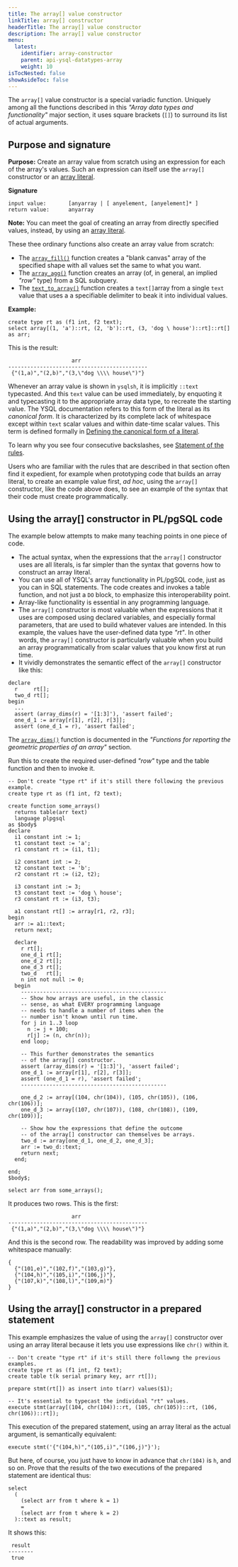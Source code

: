 ```yaml
---
title: The array[] value constructor
linkTitle: array[] constructor
headerTitle: The array[] value constructor
description: The array[] value constructor
menu:
  latest:
    identifier: array-constructor
    parent: api-ysql-datatypes-array
    weight: 10
isTocNested: false
showAsideToc: false
---
```


The `array[]` value constructor is a special variadic function. Uniquely among all the functions described in this _"Array data types and functionality"_ major section, it uses square brackets (`[]`) to surround its list of actual arguments.

## Purpose and signature

**Purpose:** Create an array value from scratch using an expression for each of the array's values. Such an expression can itself use the `array[]` constructor or an [array literal](../literals/). 

**Signature** 
```
input value:       [anyarray | [ anyelement, [anyelement]* ]
return value:      anyarray
```
**Note:** You can meet the goal of creating an array from directly specified values, instead, by using an [array literal](../literals/).

These thee ordinary functions also create an array value from scratch:

- The [`array_fill()`](../functions-operators/array-fill/) function creates a "blank canvas" array of the specified shape with all values set the same to what you want.
- The [`array_agg()`](../functions-operators/array-agg-unnest/#array-agg) function creates an array (of, in general, an implied _"row"_ type) from a SQL subquery.
- The [`text_to_array()`](../functions-operators/string-to-array/) function creates a `text[]`array from a single `text` value that uses a a specifiable delimiter to beak it into individual values.

**Example:**
```postgresql
create type rt as (f1 int, f2 text);
select array[(1, 'a')::rt, (2, 'b')::rt, (3, 'dog \ house')::rt]::rt[] as arr;
```
This is the result:
```
                    arr                     
--------------------------------------------
 {"(1,a)","(2,b)","(3,\"dog \\\\ house\")"}
```
Whenever an array value is shown in `ysqlsh`, it is implicitly `::text` typecasted. And this `text` value can be used immediately, by enquoting it and typecasting it to the appropriate array data type, to recreate the starting value. The YSQL documentation refers to this form of the literal as its _canonical form_. It is characterized by its complete lack of whitespace except within `text` scalar values and within date-time scalar values. This term is defined formally in [Defining the canonical form of a literal](../literals/text-typecasting-and-literals/#defining-the-canonical-form-of-a-literal).

To learn why you see four consecutive backslashes, see [Statement of the rules](../literals/array-of-rows/#statement-of-the-rules).

Users who are familiar with the rules that are described in that section often find it expedient, for example when prototyping code that builds an array literal, to create an example value first, _ad hoc_, using the `array[]` constructor, like the code above does, to see an example of the syntax that their code must create programmatically.

## Using the array[] constructor in PL/pgSQL code

The example below attempts to make many teaching points in one piece of code.

- The actual syntax, when the expressions that the `array[]` constructor uses are all literals, is far simpler than the syntax that governs how to construct an array literal.
- You can use all of YSQL's array functionality in PL/pgSQL code, just as you can in SQL statements. The code creates and invokes a table function, and not just a `DO` block, to emphasize this interoperability point.
- Array-like functionality is essential in any programming language.
- The `array[]` constructor is most valuable when the expressions that it uses are composed using declared variables, and especially formal parameters, that are used to build whatever values are intended. In this example, the values have the user-defined data type _"rt"_. In other words, the `array[]` constructor is particularly valuable when you build an array programmatically from scalar values that you know first at run time.
- It vividly demonstrates the semantic effect of the `array[]` constructor like this:
```
declare
  r     rt[];
  two_d rt[];
begin
  ...
  assert (array_dims(r) = '[1:3]'), 'assert failed';
  one_d_1 := array[r[1], r[2], r[3]];
  assert (one_d_1 = r), 'assert failed';
```
The [`array_dims()`](../functions-operators/properties/#array-dims) function is documented in the _"Functions for reporting the geometric properties of an array"_ section.

Run this to create the required user-defined _"row"_ type and the table function and then to invoke it.

```postgresql
-- Don't create "type rt" if it's still there following the previous example.
create type rt as (f1 int, f2 text);

create function some_arrays()
  returns table(arr text)
  language plpgsql
as $body$
declare
  i1 constant int := 1;
  t1 constant text := 'a';
  r1 constant rt := (i1, t1);

  i2 constant int := 2;
  t2 constant text := 'b';
  r2 constant rt := (i2, t2);

  i3 constant int := 3;
  t3 constant text := 'dog \ house';
  r3 constant rt := (i3, t3);

  a1 constant rt[] := array[r1, r2, r3];
begin
  arr := a1::text;
  return next;

  declare
    r rt[];
    one_d_1 rt[];
    one_d_2 rt[];
    one_d_3 rt[];
    two_d   rt[];
    n int not null := 0;
  begin
    ----------------------------------------------
    -- Show how arrays are useful, in the classic
    -- sense, as what EVERY programming language
    -- needs to handle a number of items when the
    -- number isn't known until run time.
    for j in 1..3 loop
      n := j + 100;
      r[j] := (n, chr(n));
    end loop;

    -- This further demonstrates the semantics
    -- of the array[] constructor.
    assert (array_dims(r) = '[1:3]'), 'assert failed';
    one_d_1 := array[r[1], r[2], r[3]];
    assert (one_d_1 = r), 'assert failed';
    ----------------------------------------------

    one_d_2 := array[(104, chr(104)), (105, chr(105)), (106, chr(106))];
    one_d_3 := array[(107, chr(107)), (108, chr(108)), (109, chr(109))];

    -- Show how the expressions that define the outcome
    -- of the array[] constructor can themselves be arrays.
    two_d := array[one_d_1, one_d_2, one_d_3];
    arr := two_d::text;
    return next;
  end;
  
end;
$body$;

select arr from some_arrays();
```
It produces two rows. This is the first:

```
                    arr                     
--------------------------------------------
 {"(1,a)","(2,b)","(3,\"dog \\\\ house\")"}
```

And this is the second row. The readability was improved by adding some whitespace manually:

```
{
  {"(101,e)","(102,f)","(103,g)"},
  {"(104,h)","(105,i)","(106,j)"},
  {"(107,k)","(108,l)","(109,m)"}
}
```

## Using the array[] constructor in a prepared statement

This example emphasizes the value of using the `array[]` constructor over using an array literal because it lets you use expressions like `chr()` within it.
```postgresql
-- Don't create "type rt" if it's still there followng the previous examples.
create type rt as (f1 int, f2 text);
create table t(k serial primary key, arr rt[]);

prepare stmt(rt[]) as insert into t(arr) values($1);

-- It's essential to typecast the individual "rt" values.
execute stmt(array[(104, chr(104))::rt, (105, chr(105))::rt, (106, chr(106))::rt]);
```
This execution of the prepared statement, using an array literal as the actual argument, is semantically equivalent:
```postgresql
execute stmt('{"(104,h)","(105,i)","(106,j)"}');
```
But here, of course, you just have to know in advance that `chr(104)` is `h`, and so on. Prove that the results of the two executions of the prepared statement are identical thus:

```postgresql
select
  (
    (select arr from t where k = 1)
    =
    (select arr from t where k = 2)
  )::text as result;
```

It shows this:

```
 result 
--------
 true
```
